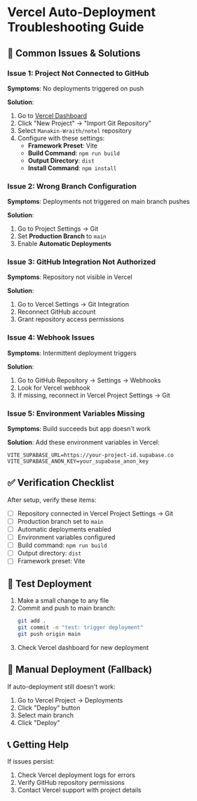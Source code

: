 # Vercel Auto-Deployment Troubleshooting Guide

## 🚨 Common Issues & Solutions

### Issue 1: Project Not Connected to GitHub

**Symptoms**: No deployments triggered on push

**Solution**:
1. Go to [Vercel Dashboard](https://vercel.com/dashboard)
2. Click "New Project" → "Import Git Repository"
3. Select `Manakin-Wraith/notel` repository
4. Configure with these settings:
   - **Framework Preset**: Vite
   - **Build Command**: `npm run build`
   - **Output Directory**: `dist`
   - **Install Command**: `npm install`

### Issue 2: Wrong Branch Configuration

**Symptoms**: Deployments not triggered on main branch pushes

**Solution**:
1. Go to Project Settings → Git
2. Set **Production Branch** to `main`
3. Enable **Automatic Deployments**

### Issue 3: GitHub Integration Not Authorized

**Symptoms**: Repository not visible in Vercel

**Solution**:
1. Go to Vercel Settings → Git Integration
2. Reconnect GitHub account
3. Grant repository access permissions

### Issue 4: Webhook Issues

**Symptoms**: Intermittent deployment triggers

**Solution**:
1. Go to GitHub Repository → Settings → Webhooks
2. Look for Vercel webhook
3. If missing, reconnect in Vercel Project Settings → Git

### Issue 5: Environment Variables Missing

**Symptoms**: Build succeeds but app doesn't work

**Solution**:
Add these environment variables in Vercel:
```
VITE_SUPABASE_URL=https://your-project-id.supabase.co
VITE_SUPABASE_ANON_KEY=your_supabase_anon_key
```

## ✅ Verification Checklist

After setup, verify these items:

- [ ] Repository connected in Vercel Project Settings → Git
- [ ] Production branch set to `main`
- [ ] Automatic deployments enabled
- [ ] Environment variables configured
- [ ] Build command: `npm run build`
- [ ] Output directory: `dist`
- [ ] Framework preset: Vite

## 🧪 Test Deployment

1. Make a small change to any file
2. Commit and push to main branch:
   ```bash
   git add .
   git commit -m "test: trigger deployment"
   git push origin main
   ```
3. Check Vercel dashboard for new deployment

## 🔄 Manual Deployment (Fallback)

If auto-deployment still doesn't work:

1. Go to Vercel Project → Deployments
2. Click "Deploy" button
3. Select main branch
4. Click "Deploy"

## 📞 Getting Help

If issues persist:
1. Check Vercel deployment logs for errors
2. Verify GitHub repository permissions
3. Contact Vercel support with project details
